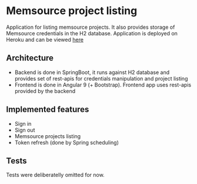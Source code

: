 # Memsource project listing
Application for listing memsource projects. It also provides storage of Memsource credentials in the H2 database. Application is deployed on Heroku and can be viewed [here](https://memsource-app.herokuapp.com/)

## Architecture
- Backend is done in SpringBoot, it runs against H2 database and provides set of rest-apis for credentials manipulation and project listing
- Frontend is done in Angular 9 (+ Bootstrap). Frontend app uses rest-apis provided by the backend

## Implemented features
- Sign in
- Sign out
- Memsource projects listing
- Token refresh (done by Spring scheduling)

## Tests
Tests were deliberatelly omitted for now. 
